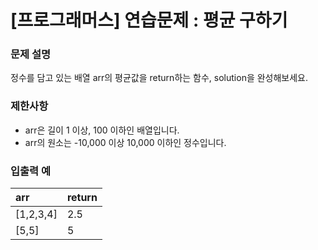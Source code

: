 # [프로그래머스] 연습문제 : 평균 구하기

### 문제 설명
정수를 담고 있는 배열 arr의 평균값을 return하는 함수, solution을 완성해보세요.

### 제한사항
- arr은 길이 1 이상, 100 이하인 배열입니다.
- arr의 원소는 -10,000 이상 10,000 이하인 정수입니다.

### 입출력 예
|arr|	return|
|:---|:---|
|[1,2,3,4]|	2.5|
|[5,5]	|5|